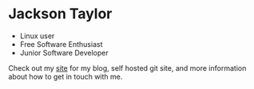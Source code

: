 # Jackson Taylor

- Linux user
- Free Software Enthusiast
- Junior Software Developer

Check out my [site](https://jacksontaylor.xyz) for my blog, self hosted git site, and more information about how to get in touch with me.
